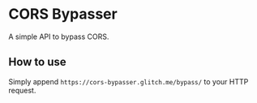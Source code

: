 # CORS Bypasser

A simple API to bypass CORS.

## How to use

Simply append `https://cors-bypasser.glitch.me/bypass/` to your HTTP request.